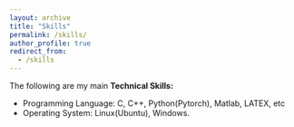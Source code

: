 ```yaml
---
layout: archive
title: "Skills"
permalink: /skills/
author_profile: true
redirect_from:
  - /skills
---
```

The following are my main **Technical Skills:**

* Programming Language: C, C++, Python(Pytorch), Matlab, LATEX, etc
* Operating System: Linux(Ubuntu), Windows.
